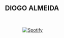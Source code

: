 <div align="center">
  <h2>DIOGO ALMEIDA</h2>
</div>



&nbsp;<div align="center">
  &nbsp;[![Spotify](https://novatorem-6udbseslu-twisteddi84.vercel.app/api/spotify?background_color=111111&border_color=ffffff)](https://open.spotify.com/user/diogoalmeida84)
</div>

<!--
**twisteddi84/twisteddi84** is a ✨ _special_ ✨ repository because its `README.md` (this file) appears on your GitHub profile.

Here are some ideas to get you started:

- 🔭 I’m currently working on ...
- 🌱 I’m currently learning ...
- 👯 I’m looking to collaborate on ...
- 🤔 I’m looking for help with ...
- 💬 Ask me about ...
- 📫 How to reach me: ...
- 😄 Pronouns: ...
- ⚡ Fun fact: ...
-->
